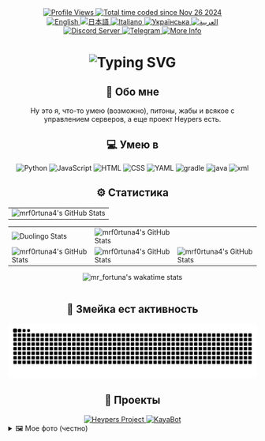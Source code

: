 <div align="center">
  <a href="https://github.com/mrf0rtuna4">
    <img src="https://komarev.com/ghpvc/?username=mrf0rtuna4&style=flat-square&color=green&label=Profile+Views" alt="Profile Views" />
  </a>
  <a href="https://wakatime.com/@mr_fortuna"><img src="https://wakatime.com/badge/user/6cbc12fa-3e1e-4cbd-908d-0c349269741c.svg" alt="Total time coded since Nov 26 2024" /></a> 
</div>

<div align="center">
  <a href="https://github.com/mrf0rtuna4/mrf0rtuna4/blob/translations/en_README.md">
    <img src="https://img.shields.io/badge/Language-English-blue" alt="English" />
  </a>
  <a href="https://github.com/mrf0rtuna4/mrf0rtuna4/blob/translations/ja_README.md">
    <img src="https://img.shields.io/badge/言語-日本語-blue" alt="日本語" />
  </a>
  <a href="https://github.com/mrf0rtuna4/mrf0rtuna4/blob/translations/it_README.md">
    <img src="https://img.shields.io/badge/Lingua-Italiano-blue" alt="Italiano" />
  </a>
  <a href="https://github.com/mrf0rtuna4/mrf0rtuna4/blob/translations/uk_README.md">
    <img src="https://img.shields.io/badge/Мова-Українська-blue" alt="Українська" />
  </a>
  <a href="https://github.com/mrf0rtuna4/mrf0rtuna4/blob/translations/ar_README.md">
    <img src="https://img.shields.io/badge/لغة-العربية-blue" alt="العربية" />
  </a>
</div>

<div align="center">
  <a href="https://discord.gg/NeCBAfQp6Q">
    <img src="https://img.shields.io/discord/823510265504989194.svg?style=for-the-badge&logo=discord&logoColor=white&color=7289DA" alt="Discord Server" />
  </a>
  <a href="https://t.me/heypers_project">
    <img src="https://img.shields.io/badge/Join%20us%20on-Telegram-blue?style=for-the-badge&logo=telegram" alt="Telegram" />
  </a>
  <a href="https://mrf0rtuna4.github.io/">
    <img src="https://img.shields.io/badge/%20-Site%20Here-blueviolet?style=for-the-badge" alt="More Info" />
  </a>
</div>

<div align="center">
  <h1>
    <img src="https://readme-typing-svg.herokuapp.com?font=Jetbrains+mono&size=40&duration=3000&color=51b565&center=true&vCenter=true&width=435&lines=Сосали?;Если+да+то+читай;" alt="Typing SVG" />
  </h1>
</div>

<div align="center">
  <h2>📖 Обо мне</h2>
  <p>
    Ну это я, что-то умею (возможно), питоны, жабы и всякое с управлением серверов, а еще проект Heypers есть.
  </p>
</div>

<h2 align="center">💻 Умею в</h2>
<div align="center">
  <img src="https://img.shields.io/badge/Python-3776AB?style=for-the-badge&logo=python&logoColor=white" alt="Python" />
  <img src="https://img.shields.io/badge/JavaScript-F7DF1E?style=for-the-badge&logo=javascript&logoColor=black" alt="JavaScript" />
  <img src="https://img.shields.io/badge/HTML5-E34F26?style=for-the-badge&logo=html5&logoColor=white" alt="HTML" />
  <img src="https://img.shields.io/badge/CSS3-1572B6?style=for-the-badge&logo=css3&logoColor=white" alt="CSS">
  <img src="https://img.shields.io/badge/YAML-CB171E?style=for-the-badge&logo=YAML&logoColor=white" alt="YAML" />
  <img src="https://img.shields.io/badge/Gradle-02303A?style=for-the-badge&logo=gradle&logoColor=white" alt="gradle" />
  <img src="https://img.shields.io/badge/Java-ED8B00?style=for-the-badge&logo=openjdk&logoColor=white" alt="java">
  <img src="https://img.shields.io/badge/xml-005FAD?style=for-the-badge&logo=xml&logoColor=white" alt="xml" />
</div>

<h2 align="center">⚙️ Статистика</h2>
<div align="center">
  <table cellspacing="0">
    <tr>
      <td><img src="https://github-profile-summary-cards.vercel.app/api/cards/profile-details?username=mrf0rtuna4&theme=github_dark" alt="mrf0rtuna4's GitHub Stats" /></td>
    </tr>
  </table>
  <table cellspacing="0">
    <tr>
      <td><img src="https://duolingo-stats-card.vercel.app/api?username=mr_f0rtuna4&theme=nightowl" alt="Duolingo Stats"/></td>
      <td><img src="https://github-readme-stats.vercel.app/api?username=mrf0rtuna4&show_icons=true&theme=github_dark" alt="mrf0rtuna4's GitHub Stats" /></td>
    <tr>
      <td><img src="https://github-profile-summary-cards.vercel.app/api/cards/productive-time?username=mrf0rtuna4&theme=github_dark&utcOffset=3" alt="mrf0rtuna4's GitHub Stats" /></td>
      <td><img src="https://github-profile-summary-cards.vercel.app/api/cards/repos-per-language?username=mrf0rtuna4&theme=github_dark" alt="mrf0rtuna4's GitHub Stats" /></td>
      <td><img src="https://github-profile-summary-cards.vercel.app/api/cards/most-commit-language?username=mrf0rtuna4&theme=github_dark" alt="mrf0rtuna4's GitHub Stats" /></td>   
    </tr>
    </tr>
  </table>
  <table cellspacing="0">
    <tr>
      <tl><img src="https://github-readme-stats.vercel.app/api/wakatime?username=mr_fortuna" alt="mr_fortuna's wakatime stats"><tl>
    </tr>
  </table>
</div>

<h2 align="center">🐍 Змейка ест активность</h2>
<div align="center">
  <picture>
    <source media="(prefers-color-scheme: dark)" srcset="https://raw.githubusercontent.com/mrf0rtuna4/mrf0rtuna4/output/github-contribution-grid-snake-dark.svg" />
    <source media="(prefers-color-scheme: light)" srcset="https://raw.githubusercontent.com/mrf0rtuna4/mrf0rtuna4/output/github-contribution-grid-snake.svg" />
    <img alt="grid" src="https://raw.githubusercontent.com/mrf0rtuna4/mrf0rtuna4/output/github-contribution-grid-snake.svg" />
  </picture>
</div>

<h2 align="center">🚀 Проекты</h2>
<div align="center">
  <a href="https://discord.gg/N8MYbANVJ6">
    <img src="https://img.shields.io/badge/🌟%20Heypers%20Project-Join%20Now-blue?style=for-the-badge" alt="Heypers Project" />
  </a>
  <a href="https://github.com/kaya-devs">
    <img src="https://img.shields.io/badge/🤖%20KayaBot-Discover%20Now-blue?style=for-the-badge" alt="KayaBot" />
  </a>
</div>

<details>
<summary>🖼 Мое фото (честно)</summary>
  
  ![image](https://github.com/user-attachments/assets/547709ee-f529-4a2a-a92f-3942f41054de)
  
</details>
